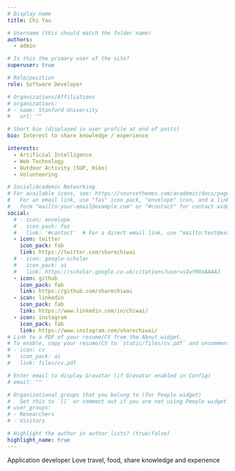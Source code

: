 ```yaml
---
# Display name
title: Chi Yau

# Username (this should match the folder name)
authors:
  - admin

# Is this the primary user of the site?
superuser: true

# Role/position
role: Software Developer

# Organizations/Affiliations
# organizations:
# - name: Stanford University
#   url: ""

# Short bio (displayed in user profile at end of posts)
bio: Interest to share knowledge / experience

interests:
  - Artificial Intelligence
  - Web Technology
  - Outdoor Activity (SUP, Hike)
  - Volunteering

# Social/Academic Networking
# For available icons, see: https://sourcethemes.com/academic/docs/page-builder/#icons
#   For an email link, use "fas" icon pack, "envelope" icon, and a link in the
#   form "mailto:your-email@example.com" or "#contact" for contact widget.
social:
  # - icon: envelope
  #   icon_pack: fas
  #   link: '#contact'  # For a direct email link, use "mailto:test@example.org".
  - icon: twitter
    icon_pack: fab
    link: https://twitter.com/sharechiwai
  # - icon: google-scholar
  #   icon_pack: ai
  #   link: https://scholar.google.co.uk/citations?user=sIwtMXoAAAAJ
  - icon: github
    icon_pack: fab
    link: https://github.com/sharechiwai
  - icon: linkedin
    icon_pack: fab
    link: https://www.linkedin.com/in/chiwai/
  - icon: instagram
    icon_pack: fab
    link: https://www.instagram.com/sharechiwai/
# Link to a PDF of your resume/CV from the About widget.
# To enable, copy your resume/CV to `static/files/cv.pdf` and uncomment the lines below.
# - icon: cv
#   icon_pack: ai
#   link: files/cv.pdf

# Enter email to display Gravatar (if Gravatar enabled in Config)
# email: ""

# Organizational groups that you belong to (for People widget)
#   Set this to `[]` or comment out if you are not using People widget.
# user_groups:
# - Researchers
# - Visitors

# Highlight the author in author lists? (true/false)
highlight_name: true
---
```


Application developer Love travel, food, share knowledge and experience

